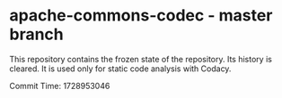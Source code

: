 # apache-commons-codec - master branch

This repository contains the frozen state of the repository.
Its history is cleared. It is used only for static code
analysis with Codacy.

Commit Time: 1728953046